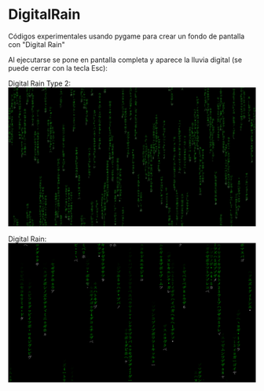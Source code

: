 # DigitalRain
 Códigos experimentales usando pygame para crear un fondo de pantalla con "Digital Rain"
 
Al ejecutarse se pone en pantalla completa y aparece la lluvia digital (se puede cerrar con la tecla Esc):
 
Digital Rain Type 2:
![DigitalRain2](Screenshots/screenshot-digitalrain-type2.png "Digital Rain 2")
 
Digital Rain:
![DigitalRain](Screenshots/screenshot-digitalrain.png "Digital Rain")
